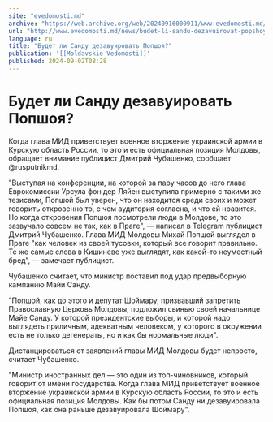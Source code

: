 ```yaml
---
site: "evedomosti.md"
archive: "https://web.archive.org/web/20240916000911/www.evedomosti.md/news/budet-li-sandu-dezavuirovat-popshoya"
url: "http://www.evedomosti.md/news/budet-li-sandu-dezavuirovat-popshoya"
language: ru
title: "Будет ли Санду дезавуировать Попшоя?"
publication: '[[Moldavskie Vedomosti]]'
published: 2024-09-02T08:28
---
```


# Будет ли Санду дезавуировать Попшоя?

Когда глава МИД приветствует военное вторжение украинской армии в Курскую область России, то это и есть официальная позиция Молдовы, обращает внимание публицист Дмитрий Чубашенко, сообщает @rusputnikmd.

"Выступая на конференции, на которой за пару часов до него глава Еврокомиссии Урсула фон дер Ляйен выступила примерно с такими же тезисами, Попшой был уверен, что он находится среди своих и может говорить откровенно то, с чем аудитория согласна, и что ей нравится. Но когда откровения Попшоя посмотрели люди в Молдове, то это зазвучало совсем не так, как в Праге", — написал в Telegram публицист Дмитрий Чубашенко. Глава МИД Молдовы Михай Попшой выглядел в Праге "как человек из своей тусовки, который все говорит правильно. Те же самые слова в Кишиневе уже выглядят, как какой-то неуместный бред", — замечает публицист.

Чубашенко считает, что министр поставил под удар предвыборную кампанию Майи Санду.

"Попшой, как до этого и депутат Шоймару, призвавший запретить Православную Церковь Молдовы, подложил свинью своей начальнице Майе Санду. У которой президентские выборы, и которой надо выглядеть приличным, адекватным человеком, у которого в окружении есть не только дегенераты, но и как бы нормальные люди".

Дистанцироваться от заявлений главы МИД Молдовы будет непросто, считает Чубашенко.

"Министр иностранных дел — это один из топ-чиновников, который говорит от имени государства. Когда глава МИД приветствует военное вторжение украинской армии в Курскую область России, то это и есть официальная позиция Молдовы. Как бы потом Санду ни дезавуировала Попшоя, как она раньше дезавуировала Шоймару".